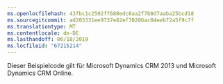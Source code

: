 ```yaml
---
ms.openlocfilehash: 43fbc1c2592ff680edc6aa2f7b0d7aaba25bcd18
ms.sourcegitcommit: ad203331ee9737e82ef70206ac04eeb72a5f9c7f
ms.translationtype: MT
ms.contentlocale: de-DE
ms.lasthandoff: 06/18/2019
ms.locfileid: "67215214"
---
```

Dieser Beispielcode gilt für Microsoft Dynamics CRM 2013 und Microsoft Dynamics CRM Online.